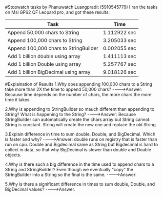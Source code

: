 #Stopwatch tasks by Phanuwatch Luangpradit (5910545779)
I ran the tasks on Msi GP62 QF Leopard pro, and got these results:

Task                                      | Time
------------------------------------------|---------------
Append 50,000 chars to String             | 1.112922 sec
Append 100,000 chars to String            | 3.205033 sec
Append 100,000 chars to StringBuilder     | 0.002055 sec
Add 1 billion double using array          | 1.411113 sec
Add 1 billion Double using array          | 5.257767 sec
Add 1 billion BigDecimal using array      | 9.018126 sec

#Explaination of Results
1.Why does appending 100,000 chars to a String take more than 2X the time to append 50,000 chars?
---->Answer: Because time depends on the number of chars, the more chars the more time it takes.

2.Why is appending to StringBuilder so mauch different than appending to String? What is happening to the String?
---->Answer: Because StringBuilder can automatically create the chars array but String cannot. String is constant. String will create the new one and replace the old String.

3.Explain difference in time to sum double, Double, and BigDecimal. Which is faster and why?
---->Answer: double runs on registry that is faster than run on cpu. Double and Bigdecimal same as String but Bigdecimal is hard to collect in data, so that why BigDecimal is slower than double and Double objects.

4.Why is there such a big difference in the time used to append chars to a String and StringBuilder? Even though we eventually "copy" the StringBuilder into a String so the final is the same.
---->Answer:

5.Why is there a significant difference in times to sum double, Double, and BigDecimal values?
---->Answer:
